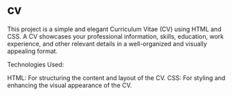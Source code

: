 # cv
This project is a simple and elegant Curriculum Vitae (CV) using HTML and CSS. A CV showcases your professional information, skills, education, work experience, and other relevant details in a well-organized and visually appealing format.

Technologies Used:

HTML: For structuring the content and layout of the CV.
CSS: For styling and enhancing the visual appearance of the CV.
